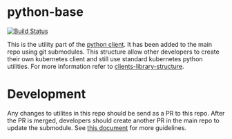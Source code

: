 # python-base

[![Build Status](https://travis-ci.org/kubernetes-client/python-base.svg?branch=master)](https://travis-ci.org/kubernetes-client/python-base)

This is the utility part of the [python client](https://github.com/kubernetes-client/python). It has been added to the main
repo using git submodules. This structure allow other developers to create
their own kubernetes client and still use standard kubernetes python utilities.
For more information refer to [clients-library-structure](https://github.com/kubernetes-client/community/blob/master/design-docs/clients-library-structure.md).

# Development
Any changes to utilites in this repo should be send as a PR to this repo. After
the PR is merged, developers should create another PR in the main repo to update
the submodule. See [this document](https://github.com/kubernetes-client/python/blob/master/devel/submodules.md) for more guidelines.
